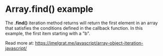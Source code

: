 # Array.find() example

The **.find()** iteration method returns will return the first element in an array that satisfies the conditions defined in the callback function. In this example, the first item starting with a "b".

Read more at: https://imelgrat.me/javascript/array-object-iteration-javascript/
